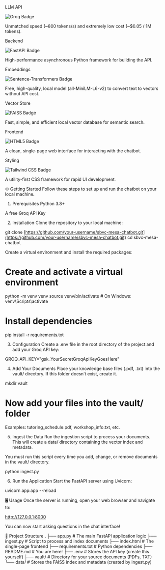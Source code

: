 
LLM API

<img src="https://www.google.com/search?q=https://img.shields.io/badge/Groq-Llama_3.1--8B-F05A28%3Fstyle%3Dflat-square" alt="Groq Badge"/>

Unmatched speed (~800 tokens/s) and extremely low cost (~$0.05 / 1M tokens).

Backend

<img src="https://www.google.com/search?q=https://img.shields.io/badge/FastAPI-009688%3Fstyle%3Dflat-square%26logo%3Dfastapi%26logoColor%3Dwhite" alt="FastAPI Badge"/>

High-performance asynchronous Python framework for building the API.

Embeddings

<img src="https://www.google.com/search?q=https://img.shields.io/badge/Sentence--Transformers-3B82F6%3Fstyle%3Dflat-square" alt="Sentence-Transformers Badge"/>

Free, high-quality, local model (all-MiniLM-L6-v2) to convert text to vectors without API cost.

Vector Store

<img src="https://www.google.com/search?q=https://img.shields.io/badge/FAISS-4D90FE%3Fstyle%3Dflat-square" alt="FAISS Badge"/>

Fast, simple, and efficient local vector database for semantic search.

Frontend

<img src="https://www.google.com/search?q=https://img.shields.io/badge/HTML5-E34F26%3Fstyle%3Dflat-square%26logo%3Dhtml5%26logoColor%3Dwhite" alt="HTML5 Badge"/>

A clean, single-page web interface for interacting with the chatbot.

Styling

<img src="https://img.shields.io/badge/Tailwind_CSS-06B6D4?style=flat-square&logo=tailwindcss&logoColor=white" alt="Tailwind CSS Badge"/>

A utility-first CSS framework for rapid UI development.

⚙️ Getting Started
Follow these steps to set up and run the chatbot on your local machine.

1. Prerequisites
Python 3.8+

A free Groq API Key

2. Installation
Clone the repository to your local machine:

git clone [https://github.com/your-username/sbvc-mesa-chatbot.git](https://github.com/your-username/sbvc-mesa-chatbot.git)
cd sbvc-mesa-chatbot

Create a virtual environment and install the required packages:

# Create and activate a virtual environment
python -m venv venv
source venv/bin/activate  # On Windows: venv\Scripts\activate

# Install dependencies
pip install -r requirements.txt

3. Configuration
Create a .env file in the root directory of the project and add your Groq API key:

GROQ_API_KEY="gsk_YourSecretGroqApiKeyGoesHere"

4. Add Your Documents
Place your knowledge base files (.pdf, .txt) into the vault/ directory. If this folder doesn't exist, create it.

mkdir vault
# Now add your files into the vault/ folder

Examples: tutoring_schedule.pdf, workshop_info.txt, etc.

5. Ingest the Data
Run the ingestion script to process your documents. This will create a data/ directory containing the vector index and metadata.

You must run this script every time you add, change, or remove documents in the vault/ directory.

python ingest.py

6. Run the Application
Start the FastAPI server using Uvicorn:

uvicorn app:app --reload

🖥️ Usage
Once the server is running, open your web browser and navigate to:

http://127.0.0.1:8000

You can now start asking questions in the chat interface!

📂 Project Structure
.
├── app.py                # The main FastAPI application logic
├── ingest.py             # Script to process and index documents
├── index.html            # The single-page frontend
├── requirements.txt      # Python dependencies
├── README.md             # You are here!
├── .env                  # Stores the API key (create this yourself)
├── vault/                # Directory for your source documents (PDFs, TXT)
└── data/                 # Stores the FAISS index and metadata (created by ingest.py)
